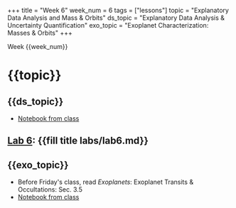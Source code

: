 +++
title = "Week 6"
week_num = 6
tags = ["lessons"]
topic = "Explanatory Data Analysis and Mass & Orbits"
ds_topic = "Explanatory Data Analysis & Uncertainty Quantification"
exo_topic =  "Exoplanet Characterization: Masses & Orbits"
+++

Week {{week_num}}
# {{topic}}

## {{ds_topic}}
- [Notebook from class](https://psuastro497.github.io/Fall2022/notebooks/week6day1/)

## [Lab 6](../../labs/lab6/): {{fill title labs/lab6.md}}

## {{exo_topic}}
- Before Friday's class, read *Exoplanets*: Exoplanet Transits & Occultations:   Sec. 3.5
- [Notebook from class](https://psuastro497.github.io/Fall2022/notebooks/week6day3/)
